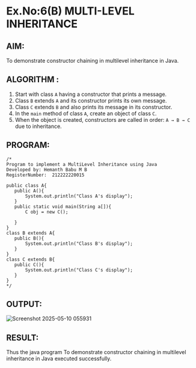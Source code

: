 # Ex.No:6(B) MULTI-LEVEL INHERITANCE

## AIM:
To demonstrate constructor chaining in multilevel inheritance in Java.

## ALGORITHM :

1. Start with class `A` having a constructor that prints a message.
2. Class `B` extends `A` and its constructor prints its own message.
3. Class `C` extends `B` and also prints its message in its constructor.
4. In the `main` method of class `A`, create an object of class `C`.
5. When the object is created, constructors are called in order: `A → B → C` due to inheritance.


## PROGRAM:
 ```
/*
Program to implement a MultiLevel Inheritance using Java
Developed by: Hemanth Babu M B
RegisterNumber:  212222220015

public class A{
    public A(){
        System.out.println("Class A's display");
    }
    public static void main(String a[]){
        C obj = new C();
        
    }
}
class B extends A{
    public B(){
        System.out.println("Class B's display");
    }
}
class C extends B{
    public C(){
        System.out.println("Class C's display");
    }
}
*/
```

## OUTPUT:

![Screenshot 2025-05-10 055931](https://github.com/user-attachments/assets/21b9451a-5a83-4afc-a39b-c5076f22d551)


## RESULT:
Thus the java program To demonstrate constructor chaining in multilevel inheritance in Java executed successfully.





